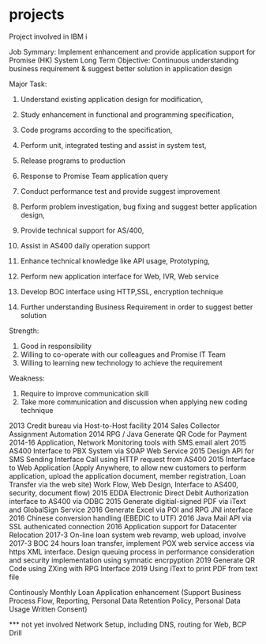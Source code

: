 # projects
Project involved in IBM i

Job Symmary: Implement enhancement and provide application support for Promise (HK) System
Long Term Objective: Continuous understanding business requirement & suggest better solution in application design

Major Task:
1) Understand existing application design for modification, 
2) Study enhancement in functional and programming specification,
3) Code programs according to the specification, 
4) Perform unit, integrated testing and assist in system test,
5) Release programs to production

1) Response to Promise Team application query
2) Conduct performance test and provide suggest improvement
3) Perform problem investigation, bug fixing and suggest better application design, 
4) Provide technical support for AS/400, 
5) Assist in AS400 daily operation support

1) Enhance technical knowledge like API usage, Prototyping,
2) Perform new application interface for Web, IVR, Web service
3) Develop BOC interface using HTTP,SSL, encryption technique

1) Further understanding Business Requirement in order to suggest better solution

Strength:
1) Good in responsibility
2) Willing to co-operate with our colleagues and Promise IT Team
3) Willing to learning new technology to achieve the requirement

Weakness:
1) Require to improve communication skill
2) Take more communication and discussion when applying new coding technique

2013 Credit bureau via Host-to-Host facility
2014 Sales Collector Assignment Automation
2014 RPG / Java Generate QR Code for Payment
2014-16 Application, Network Monitoring tools with SMS.email alert
2015 AS400 Interface to PBX System via SOAP Web Service 
2015 Design API for SMS Sending Interface Call using HTTP request from AS400
2015 Interface to Web Application (Apply Anywhere, to allow new customers to perform application, upload the application document, member registration, Loan Transfer via the web site)
Work Flow, Web Design, Interface to AS400, security, document flow)
2015 EDDA Electronic Direct Debit Authorization interface to AS400 via ODBC
2015 Generate digitial-signed PDF via iText and GlobalSign Service
2016 Generate Excel via POI and RPG JNI interface
2016 Chinese conversion handling (EBEDIC to UTF)
2016 Java Mail API via SSL authenicated connection
2016 Application support for Datacenter Relocation
2017-3 On-line loan system web revamp, web upload, involve 
2017-3 BOC 24 hours loan transfer, implement POX web service access via https XML interface. Design queuing process
 in performance consideration and security implementation using symnatic encrpyption
2019 Generate QR Code using ZXing with RPG Interface
2019 Using iText to print PDF from text file

Continously Monthly Loan Application enhancement (Support Business Process Flow, Reporting, Personal Data Retention Policy, Personal Data Usage Written Consent)

*** not yet involved
Network Setup, including DNS, routing for Web, BCP Drill
